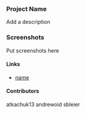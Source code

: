 ### Project Name

Add a description

### Screenshots

Put screenshots here

#### Links

- [name](http://url)

#### Contributors

atkachuk13
andrewoid
sbleier